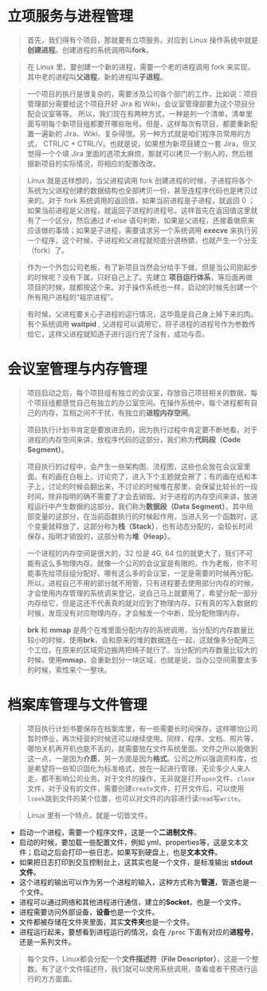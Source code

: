 # 立项服务与进程管理
>首先，我们得有个项目，那就要有立项服务。对应到 Linux 操作系统中就是**创建进程**。创建进程的系统调用叫**fork**。

>在 Linux 里，要创建一个新的进程，需要一个老的进程调用 fork 来实现，其中老的进程叫**父进程**，新的进程叫**子进程**。

> 一个项目的执行是很复杂的，需要涉及公司各个部门的工作，比如说：项目管理部分需要给这个项目开好 Jira 和 Wiki，会议室管理部要为这个项目分配会议室等等。
> 所以，我们现在有两种方式，一种是列一个清单，清单里面写明每个新项目组都要开哪些账号。但是，这样每次有项目，都要重新配置一遍新的 Jira、Wiki、复杂得很。另一种方式就是咱们程序员常用的方式， CTRL/C + CTRL/V。也就是说，如果想为新项目建立一套 Jira，但又觉得一个个填 Jira 里面的选项太麻烦，那就可以拷贝一个别人的，然后根据新项目的实际情况，将相应的配置改改。

>Linux 就是这样想的，当父进程调用 fork 创建进程的时候，子进程将各个系统为父进程创建的数据结构也全部拷贝一份，甚至连程序代码也是拷贝过来的。对于 fork 系统调用的返回值，如果当前进程是子进程，就返回 0 ；如果当前进程是父进程，就返回子进程的进程号。这样首先在返回值这里就有了一个区分，然后通过 if-else 语句判断，如果是父进程，还接着做原来应该做的事情；如果是子进程，需要请求另一个系统调用 **execve** 来执行另一个程序，这个时候，子进程和父进程就彻底分道杨镳，也就产生一个分支（fork）了。

>作为一个外包公司老板，有了新项目当然会分给手下做，但是当公司刚起步的时候呢？没有下属，只好自己上了。先建立 **项目运行体系**，等后面再做项目的时候，就都按这个来。对于操作系统也一样，启动的时候先创建一个所有用户进程的“祖宗进程”。

>有时候，父进程要关心子进程的运行情况，这毕竟是自己身上掉下来的肉。有个系统调用 **waitpid** , 父进程可以调用它，将子进程的进程号作为参数传给它，这样父进程就知道子进行运行完了没有，成功与否。

# 会议室管理与内存管理
> 项目启动之后，每个项目组有独立的会议室，存放自己项目相关的数据，每个项目组都感觉自己有独立的办公室空间。在操作系统中，每个进程都有自己的内存，互相之间不干扰，有独立的**进程内存空间**。

>项目执行计划书肯定是要放进去的，因为执行过程中肯定要不断地看。对于进程的内存空间来讲，放程序代码的这部分，我们称为**代码段（Code Segment）**。

>项目执行的过程中，会产生一些架构图、流程图，这些也会放在会议室里面。有的画在白板上，讨论完了，进入下个主题就会擦了；有的画在纸和本子上，讨论的时候会翻出来，不讨论的时候堆在那里，会保留比较长的一段时间，除非指明的确不需要了才会去销毁。对于进程的内存空间来讲，放进程运行中产生数据的这部分，我们称为**数据段（Data Segment）**。其中局部变量的这部分，在当前函数执行的时候起作用，当进入另一个函数时，这个变量就释放了，这部分称为**栈（Stack）**，也有动态分配的，会较长时间保存，指明才销毁的，这部分称为**堆（Heap）**。

>一个进程的内存空间是很大的，32 位是 4G, 64 位的就更大了，我们不可能有这么多物理内存。就像一个公司的会议室是有限的，作为老板，你不可能事先给项目组分配好。哪有这么多的会议室，一定是需要的时候再分配。所以，进程自己不用的部分就不用管，只有进程要去使用部分内存的时候，才会使用内存管理的系统调来登记，说自己马上就要用了，希望分配一部分内存给它，但是这还不代表真的就对应到了物理内存。只有真的写入数据的时候，发现没有对应物理内存，才会触发一个中断，现分配物理内存。

>**brk** 和 **mmap** 是两个在堆里面分配内存的系统调用，当分配的内存数量比较小的时候，使用**brk**，会和原来的堆的数据连在一起，这就像多分配两三个工位，在原来的区域旁边搬两把椅子就行了。当分配的内存数量比较大的时候，使用**mmap**，会重新划分一块区域，也就是说，当办公空间需要太多的时候，索性来个一整块。

# 档案库管理与文件管理
>项目执行计划书要保存在档案库里，有一些需要长时间保存，这样哪怕公司暂时停业，再次经营的时候还可以继续使用。同样，程序、文档、照片等，哪怕关机再开机也能不丢的，就需要放在文件系统里面。文件之所以能做到这一点，一是因为**介质**，另一方面是因为**格式**。公司之所以强调资料库，也是希望将一些知识固化为标准格式，放在一起进行管理，无论多少人来人走，都不影响公司业务。对于文件的操作，无非就是打开`open`文件、`close`文件，对于没有的文件，需要创建`create`文件，打开文件后，可以使用`lseek`跳到文件的某个位置，也可以对文件的内容进行读`read`写`write`。

>Linux 里有一个特点，就是一切皆文件。
* 启动一个进程，需要一个程序文件，这是一个**二进制文件**。
* 启动的时候，要加载一些配置文件，例如 yml、properties等，这是文本文件；启动之后会打印一些日志，如果写到硬盘上，也是**文本文件**。
* 如果把日志打印到交互控制台上，这其实也是一个文件，是标准输出 **stdout 文件**。
* 这个进程的输出可以作为另一个进程的输入，这种方式称为**管道**，管道也是一个文件。
* 进程可以通过网络和其他进程进行通信，建立的**Socket**，也是一个文件。
* 进程需要访问外部设备，**设备**也是一个文件。
* 文件都被存储在文件夹里面，其实**文件夹**也是一个文件。
* 进程运行起来，要想看到进程运行的情况，会在 `/proc` 下面有对应的**进程号**，还是一系列文件。
>每个文件，Linux都会分配一个**文件描述符（File Descriptor）**，这是一个整数。有了这个文件描述符，我们就可以使用系统调用，查看或者干预进行运行的方方面面。